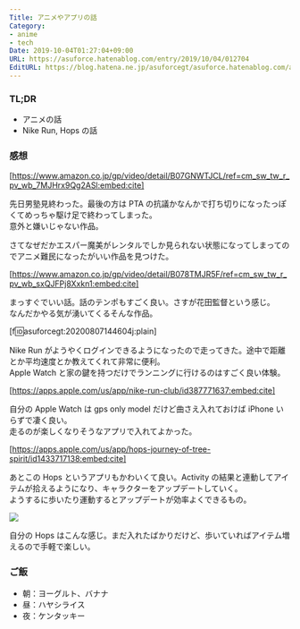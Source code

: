 ```yaml
---
Title: アニメやアプリの話
Category:
- anime
- tech
Date: 2019-10-04T01:27:04+09:00
URL: https://asuforce.hatenablog.com/entry/2019/10/04/012704
EditURL: https://blog.hatena.ne.jp/asuforcegt/asuforce.hatenablog.com/atom/entry/26006613444403218
---
```


### TL;DR

- アニメの話
- Nike Run, Hops の話

###  感想

[https://www.amazon.co.jp/gp/video/detail/B07GNWTJCL/ref=cm_sw_tw_r_pv_wb_7MJHrx9Qg2ASl:embed:cite]

先日男塾見終わった。最後の方は PTA の抗議かなんかで打ち切りになったっぽくてめっちゃ駆け足で終わってしまった。  
意外と嫌いじゃない作品。

さてなぜだかエスパー魔美がレンタルでしか見られない状態になってしまってのでアニメ難民になったがいい作品を見つけた。

[https://www.amazon.co.jp/gp/video/detail/B078TMJR5F/ref=cm_sw_tw_r_pv_wb_sxQJFPj8Xxkn1:embed:cite]

まっすぐでいい話。話のテンポもすごく良い。さすが花田監督という感じ。  
なんだかやる気が湧いてくるそんな作品。

[f:id:asuforcegt:20200807144604j:plain]

Nike Run がようやくログインできるようになったので走ってきた。途中で距離とか平均速度とか教えてくれて非常に便利。  
Apple Watch と家の鍵を持つだけでランニングに行けるのはすごく良い体験。

[https://apps.apple.com/us/app/nike-run-club/id387771637:embed:cite]

自分の Apple Watch は gps only model だけど曲さえ入れておけば iPhone いらずで凄く良い。  
走るのが楽しくなりそうなアプリで入れてよかった。

[https://apps.apple.com/us/app/hops-journey-of-tree-spirit/id1433717138:embed:cite]

あとこの Hops というアプリもかわいくて良い。Activity の結果と連動してアイテムが拾えるようになり、キャラクターをアップデートしていく。  
ようするに歩いたり運動するとアップデートが効率よくできるもの。

<span itemtype="http://schema.org/Photograph" itemscope="itemscope"><img class="magnifiable" src="https://cdn-ak.f.st-hatena.com/images/fotolife/a/asuforcegt/20200807/20200807140404.jpg" itemprop="image"></span>

自分の Hops はこんな感じ。まだ入れたばかりだけど、歩いていればアイテム増えるので手軽で楽しい。


### ご飯

- 朝：ヨーグルト、バナナ
- 昼：ハヤシライス
- 夜：ケンタッキー
